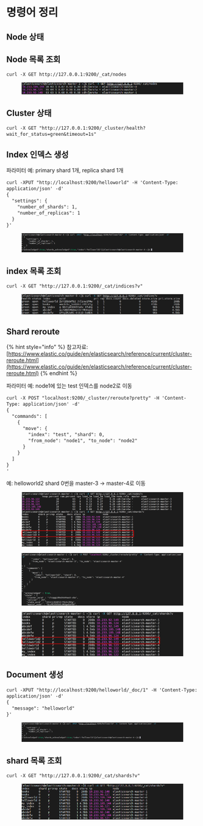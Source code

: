 # 명령어 정리

## Node 상태



## Node 목록 조회

```shell
curl -X GET http://127.0.0.1:9200/_cat/nodes
```

<figure><img src="../../.gitbook/assets/image (24).png" alt=""><figcaption></figcaption></figure>

## Cluster 상태

```shell
curl -X GET "http://127.0.0.1:9200/_cluster/health?wait_for_status=green&timeout=1s"
```

## Index 인덱스 생성

파라미터 예: primary shard 1개, replica shard 1개

```shell
curl -XPUT "http://localhost:9200/helloworld" -H 'Content-Type: application/json' -d'
{
  "settings": {
    "number_of_shards": 1,
    "number_of_replicas": 1
  }
}'
```

<figure><img src="../../.gitbook/assets/image (31).png" alt=""><figcaption></figcaption></figure>

## index 목록 조회

```shell
curl -X GET "http://127.0.0.1:9200/_cat/indices?v"
```

<figure><img src="../../.gitbook/assets/image (13).png" alt=""><figcaption></figcaption></figure>

## Shard reroute

{% hint style="info" %}
참고자료: [https://www.elastic.co/guide/en/elasticsearch/reference/current/cluster-reroute.html](https://www.elastic.co/guide/en/elasticsearch/reference/current/cluster-reroute.html)
{% endhint %}

파라미터 예: node1에 있는 test 인덱스를 node2로 이동

```shell
curl -X POST "localhost:9200/_cluster/reroute?pretty" -H 'Content-Type: application/json' -d'
{
  "commands": [
    {
      "move": {
        "index": "test", "shard": 0,
        "from_node": "node1", "to_node": "node2"
      }
    }
  ]
}
'

```



예: helloworld2 shard 0번을 master-3 -> master-4로 이동

<figure><img src="../../.gitbook/assets/image (36).png" alt=""><figcaption></figcaption></figure>

<figure><img src="../../.gitbook/assets/image (40).png" alt=""><figcaption></figcaption></figure>

<figure><img src="../../.gitbook/assets/image (41).png" alt=""><figcaption></figcaption></figure>

## Document 생성&#x20;

```shell
curl -XPUT "http://localhost:9200/helloworld/_doc/1" -H 'Content-Type: application/json' -d'
{
  "message": "helloworld"
}'
```

<figure><img src="../../.gitbook/assets/image (29).png" alt=""><figcaption></figcaption></figure>

## shard 목록 조회

```shell
curl -X GET "http://127.0.0.1:9200/_cat/shards?v"
```

<figure><img src="../../.gitbook/assets/image (12).png" alt=""><figcaption></figcaption></figure>
